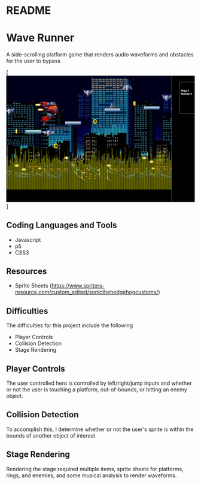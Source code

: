 # README

# Wave Runner


A side-scrolling platform game that renders audio waveforms and obstacles for the user to bypass


[![Game Sample](https://github.com/JeffreyTseng3/waverunner/blob/master/README_images/waverunner_screenshot.png?raw=true)]




## Coding Languages and Tools
+ Javascript 
+ p5
+ CSS3 

## Resources
+ Sprite Sheets (https://www.spriters-resource.com/custom_edited/sonicthehedgehogcustoms/)

## Difficulties
The difficulties for this project include the following
+ Player Controls 
+ Collision Detection
+ Stage Rendering 

## Player Controls
The user controlled hero is controlled by left/right/jump inputs and whether or not the
user is touching a platform, out-of-bounds, or hitting an enemy object. 

## Collision Detection 
To accomplish this, I determine whether or not the user's sprite is within the bounds of another object of interest. 

## Stage Rendering
Rendering the stage required multiple items, sprite sheets for platforms, rings, and enemies, and some musical analysis to render waveforms. 

